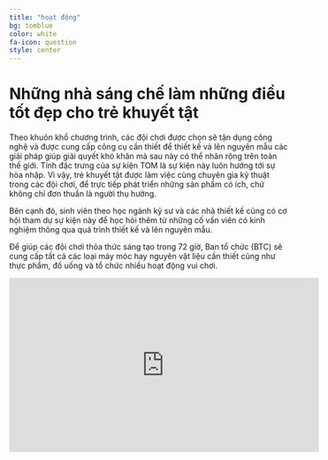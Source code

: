 ```yaml
---
title: "hoạt động"
bg: tomblue 
color: white
fa-icon: question
style: center
---
```


<h1>Những nhà sáng chế làm những điều tốt đẹp cho trẻ khuyết tật</h1>

<p>Theo khuôn khổ chương trình, các đội chơi được chọn sẽ tận dụng công nghệ và được cung cấp công cụ cần thiết để thiết kế và lên nguyên mẫu các giải pháp giúp giải quyết khó khăn mà sau này có thể nhân rộng trên toàn thế giới. Tính đặc trưng của sự kiện TOM là sự kiện này luôn hướng tới sự hòa nhập. Vì vậy, trẻ khuyết tật được làm việc cùng chuyên gia kỹ thuật trong các đội chơi, để trực tiếp phát triển những sản phẩm có ích, chứ không chỉ đơn thuần là người thụ hưởng.</p>

<p>Bên cạnh đó, sinh viên theo học ngành kỹ sư và các nhà thiết kế cũng có cơ hội tham dự sự kiện này để học hỏi thêm từ những cố vấn viên có kinh nghiệm thông qua quá trình thiết kế và lên nguyên mẫu.</p>

<p> Để giúp các đội chơi thỏa thức sáng tạo trong 72 giờ, Ban tổ chức (BTC) sẽ cung cấp tất cả các loại máy móc hay nguyên vật liệu cần thiết cũng như thực phẩm, đồ uống và tổ chức nhiều hoạt động vui chơi.</p>

<iframe width="560" height="315" src="https://www.youtube.com/embed/I_BQzJD9gpo" frameborder="0" allowfullscreen></iframe>
